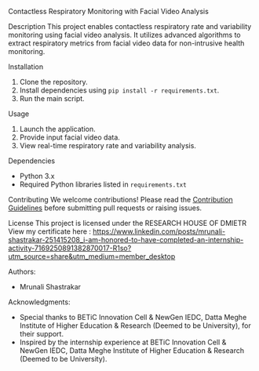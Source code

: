 Contactless Respiratory Monitoring with Facial Video Analysis

Description
This project enables contactless respiratory rate and variability monitoring using facial video analysis. It utilizes advanced algorithms to extract respiratory metrics from facial video data for non-intrusive health monitoring.

Installation
1. Clone the repository.
2. Install dependencies using `pip install -r requirements.txt`.
3. Run the main script.

Usage
1. Launch the application.
2. Provide input facial video data.
3. View real-time respiratory rate and variability analysis.

Dependencies
- Python 3.x
- Required Python libraries listed in `requirements.txt`

Contributing
We welcome contributions! Please read the [Contribution Guidelines](CONTRIBUTING.md) before submitting pull requests or raising issues.

License
This project is licensed under the RESEARCH HOUSE OF DMIETR 
View my certificate here :
https://www.linkedin.com/posts/mrunali-shastrakar-251415208_i-am-honored-to-have-completed-an-internship-activity-7169250891382870017-R1so?utm_source=share&utm_medium=member_desktop

Authors:
- Mrunali Shastrakar

Acknowledgments:
- Special thanks to BETiC Innovation Cell & NewGen IEDC, Datta Meghe Institute of Higher Education & Research (Deemed to be University), for their support.
- Inspired by the internship experience at BETiC Innovation Cell & NewGen IEDC, Datta Meghe Institute of Higher Education & Research (Deemed to be University).
